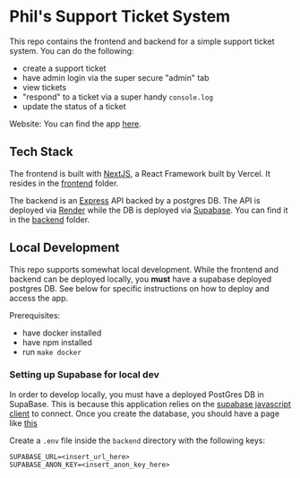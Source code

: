 # Phil's Support Ticket System

This repo contains the frontend and backend for a simple support ticket system. You can do the following:
- create a support ticket
- have admin login via the super secure "admin" tab
- view tickets
- "respond" to a ticket via a super handy `console.log`
- update the status of a ticket

Website: You can find the app [here](https://full-stack-six-puce.vercel.app/). 

## Tech Stack

The frontend is built with [NextJS](https://render.com/), a React Framework built by Vercel. It resides in the [frontend](./frontend/) folder. 

The backend is an [Express](https://expressjs.com/en/api.html) API backed by a postgres DB. The API is deployed via [Render](https://docs.render.com/web-services) while the DB is deployed via [Supabase](https://supabase.com/docs). You can find it in the [backend](/backend/) folder.

## Local Development

This repo supports somewhat local development. While the frontend and backend can be deployed locally, you **must** have a supabase deployed postgres DB. See below for specific instructions on how to deploy and access the app.



Prerequisites:
- have docker installed
- have npm installed
- run `make docker`

### Setting up Supabase for local dev
In order to develop locally, you must have a deployed PostGres DB in SupaBase. This is because this application relies on the [supabase javascript client](https://supabase.com/docs/reference/javascript/introduction) to connect. Once you create the database, you should have a page like [this](supabase_helper.png)

Create a `.env` file inside the `backend` directory with the following keys:
```
SUPABASE_URL=<insert_url_here>
SUPABASE_ANON_KEY=<insert_anon_key_here>
```